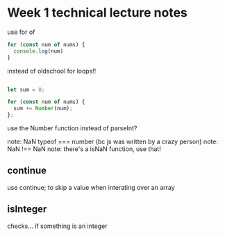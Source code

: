 # Week 1 technical lecture notes

use for of 

```javascript
for (const num of nums) {
  console.log(num)
}
```
instead of oldschool for loops!!

```javascript

let sum = 0;

for (const num of nums) {
  sum += Number(num);
};

```

use the Number function instead of parseInt?

note: NaN typeof === number (bc js was written by a crazy person)
note: NaN !== NaN
note: there's a isNaN function, use that!

## continue
use continue; to skip a value when interating over an array

## isInteger 
checks... if something is an integer 